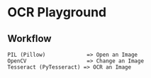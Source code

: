 # OCR Playground

## Workflow
```
PIL (Pillow)             => Open an Image
OpenCV                   => Change an Image
Tesseract (PyTesseract) => OCR an Image
```

  